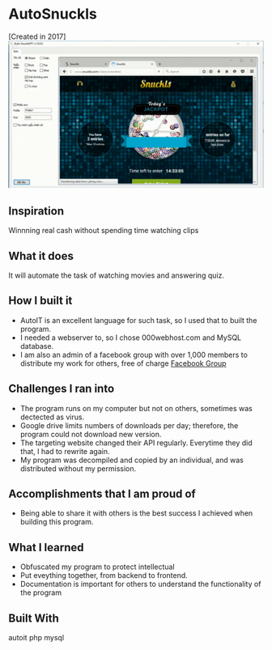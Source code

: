 # AutoSnuckls
[Created in 2017]
![alt Auto](https://github.com/hthm00/AutoSnuckls/blob/master/AutoSnuckls.PNG)

## Inspiration
Winnning real cash without spending time watching clips

## What it does
It will automate the task of watching movies and answering quiz.

## How I built it
* AutoIT is an excellent language for such task, so I used that to built the program.
* I needed a webserver to, so I chose 000webhost.com and MySQL database.
* I am also an admin of a facebook group with over 1,000 members to distribute my work for others, free of charge 
[Facebook Group](https://www.facebook.com/groups/1829937350594308)

## Challenges I ran into
* The program runs on my computer but not on others, sometimes was dectected as virus.
* Google drive limits numbers of downloads per day; therefore, the program could not download new version.
* The targeting website changed their API regularly. Everytime they did that, I had to rewrite again.
* My program was decompiled and copied by an individual, and was distributed without my permission.

## Accomplishments that I am proud of
* Being able to share it with others is the best success I achieved when building this program.

## What I learned
* Obfuscated my program to protect intellectual
* Put eveything together, from backend to frontend.
* Documentation is important for others to understand the functionality of the program 

## Built With
autoit php mysql



